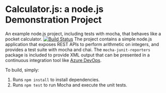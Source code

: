 Calculator.js: a node.js Demonstration Project
==============================================
An example node.js project, including tests with mocha, that behaves like
a pocket calculator.
[![Build Status](https://dev.azure.com/Aioryx/Integrating%20External%20Source%20Control%20with%20Azure%20Pipelines/_apis/build/status/anjanakap.calculator?branchName=master)](https://dev.azure.com/Aioryx/Integrating%20External%20Source%20Control%20with%20Azure%20Pipelines/_build/latest?definitionId=19&branchName=master)
The project contains a simple node.js application that exposes REST APIs
to perform arithmetic on integers, and provides a test suite with mocha
and chai.  The `mocha-junit-reporters` package is included to provide XML
output that can be presented in a continuous integration tool like
[Azure DevOps](https://azure.com/devops).

To build, simply:

1. Runs `npm install` to install dependencies.
2. Runs `npm test` to run Mocha and execute the unit tests.

